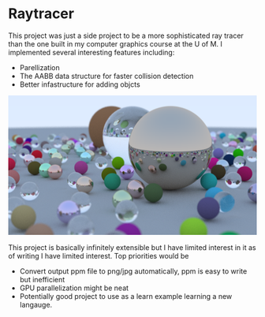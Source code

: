# Raytracer
This project was just a side project to be a more sophisticated ray tracer than the one built in my computer graphics course at the U of M. 
I implemented several interesting features including:
 + Parellization
 + The AABB data structure for faster collision detection
 + Better infastructure for adding objcts
 
![oops](https://raw.githubusercontent.com/CalvinRoth/raytracer/master/RayTracingWeek/image/image2021.png "Example Image")

This project is basically infinitely extensible but I have limited interest in it as of writing I have limited interest.
Top priorities would be
+ Convert output ppm file to png/jpg automatically, ppm is easy to write but inefficient
+ GPU parallelization might be neat
+ Potentially good project to use as a learn example learning a new langauge.
